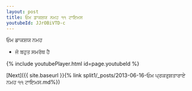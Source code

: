 ```yaml
---
layout: post
title: ਓਮ ਡਾਕਸ਼ਯ ਨਮਹ ੧੧ ਟਾਇਮਸ
youtubeId: JJrOBiVTD-c
---
```

 
 
 ਓਮ ਡਾਕਸ਼ਯ ਨਮਹ  
 
 -  ਜੋ ਬਹੁਤ ਸਮਰੱਥ ਹੈ 
 
  
 
  
 
 
 
 
 
 


{% include youtubePlayer.html id=page.youtubeId %}
 
[Next]({{ site.baseurl }}{% link  split1/_posts/2013-06-16-ਓਮ ਪ੍ਰਕਰੁਸ਼ਤਾਰਾਏ ਨਮਹ ੧੧ ਟਾਇਮਸ.md%})
 
